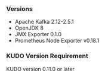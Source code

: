 ### Versions

- Apache Kafka 2.12-2.5.1
- OpenJDK 8
- JMX Exporter 0.1.0
- Prometheus Node Exporter v0.18.1


### KUDO Version Requirement

KUDO version 0.11.0 or later
